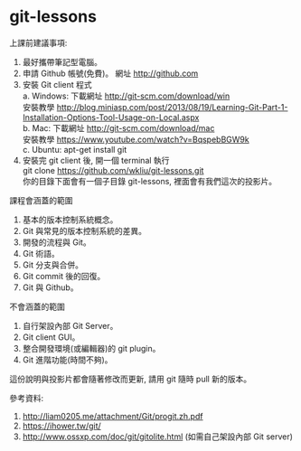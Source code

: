 git-lessons
===========
上課前建議事項:  
1. 最好攜帶筆記型電腦。  
2. 申請 Github 帳號(免費)。 網址 http://github.com  
3. 安裝 Git client 程式  
	a. Windows: 下載網址 http://git-scm.com/download/win  
				安裝教學 http://blog.miniasp.com/post/2013/08/19/Learning-Git-Part-1-Installation-Options-Tool-Usage-on-Local.aspx  
	b. Mac: 下載網址 http://git-scm.com/download/mac  
			安裝教學 https://www.youtube.com/watch?v=BqspebBGW9k  
	c. Ubuntu: apt-get install git  
4. 安裝完 git client 後, 開一個 terminal 執行  
	git clone https://github.com/wkliu/git-lessons.git  
你的目錄下面會有一個子目錄 git-lessons, 裡面會有我們這次的投影片。  

課程會涵蓋的範圍  
1. 基本的版本控制系統概念。  
2. Git 與常見的版本控制系統的差異。  
3. 開發的流程與 Git。  
4. Git 術語。  
5. Git 分支與合併。  
6. Git commit 後的回復。  
7. Git 與 Github。 

不會涵蓋的範圍  
1. 自行架設內部 Git Server。  
2. Git client GUI。  
3. 整合開發環境(或編輯器)的 git plugin。  
4. Git 進階功能(時間不夠)。  
  
這份說明與投影片都會隨著修改而更新, 請用 git 隨時 pull 新的版本。 

參考資料:  
1. http://liam0205.me/attachment/Git/progit.zh.pdf  
2. https://ihower.tw/git/  
3. http://www.ossxp.com/doc/git/gitolite.html (如需自己架設內部 Git server)  



